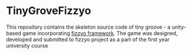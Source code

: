 # TinyGroveFizzyo

This repository contains the skeleton source code of tiny groove - a unity-based game incorporating [fizzyo framework](https://github.com/Fizzyo/FizzyoFramework-Unity). The game was designed, developed and submitted to fizzyo project as a part of the first year university course
